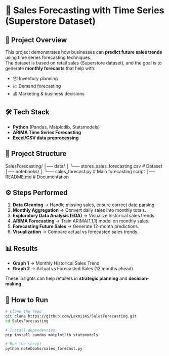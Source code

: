 # 🛒 Sales Forecasting with Time Series (Superstore Dataset)

## 📖 Project Overview
This project demonstrates how businesses can **predict future sales trends** using time series forecasting techniques.  
The dataset is based on retail sales (Superstore dataset), and the goal is to generate **monthly forecasts** that help with:
- 📦 Inventory planning  
- 📈 Demand forecasting  
- 💰 Marketing & business decisions  


## 🛠️ Tech Stack
- **Python** (Pandas, Matplotlib, Statsmodels)  
- **ARIMA Time Series Forecasting**  
- **Excel/CSV data preprocessing**  


## 📂 Project Structure
SalesForecasting/
│── data/
│ └── stores_sales_forecasting.csv # Dataset
│── notebooks/
│ └── sales_forecast.py # Main forecasting script
│── README.md # Documentation




## ⚙️ Steps Performed
1. **Data Cleaning** → Handle missing sales, ensure correct date parsing.  
2. **Monthly Aggregation** → Convert daily sales into monthly totals.  
3. **Exploratory Data Analysis (EDA)** → Visualize historical sales trends.  
4. **ARIMA Forecasting** → Train ARIMA(1,1,1) model on monthly sales.  
5. **Forecasting Future Sales** → Generate 12-month predictions.  
6. **Visualization** → Compare actual vs forecasted sales trends.  



## 📊 Results
- **Graph 1** → Monthly Historical Sales Trend  
- **Graph 2** → Actual vs Forecasted Sales (12 months ahead)  

These insights can help retailers in **strategic planning** and **decision-making**.  

## 🚀 How to Run
```bash
# Clone the repo
git clone https://github.com/Laxmi14S/SalesForecasting.git
cd SalesForecasting

# Install dependencies
pip install pandas matplotlib statsmodels

# Run the script
python notebooks/sales_forecast.py